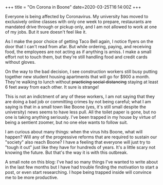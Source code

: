 +++
title = "On Corona in Boone"
date=2020-03-25T16:14:00Z
+++

Everyone is being affected by Coronavirus. My university has moved to
exclusively online classes with only one week to prepare, restaurants are
mandated drive through or pickup only, and I am not allowed to work at one of my
jobs. But it sure doesn't feel like it. 

As I make the poor choice of getting Taco Bell again, I notice flyers on the
door that I can't read from afar. But while ordering, paying, and receiving
food, the employees are not acting as if anything is amiss. I make a small
effort not to touch them, but they're still handling food and credit cards
without gloves. 

On the way to the bad decision, I see construction workers still busy putting
together new student housing apartments that will go for $900 a month. They're
walking to lunch without ~~practicing social distancing~~ staying at least 6
feet away from each other. It sure is strange!

This is not an indictment of any of these workers, I am not saying that they are
doing a bad job or committing crimes by not being careful; what I am saying is
that in a small town like Boone (yes, it's still small despite the university)
news seems to have less pull. All the toilet paper is gone, but no one is taking
anything seriously. I've been trapped in my house by virtue of being a sentient
zoomer, but no one else wants to follow suit. 

I am curious about many things: when the virus hits Boone, what will happen?
Will any of the progressive reforms that are required to sustain our "society"
also reach Boone? I have a feeling that everyone will just try to "tough it out"
just like they have for hundreds of years. It's a little scary not knowing the
future. But that's the way it is with this outbreak. 

A small note on this blog: I've had so many things I've wanted to write about in
the last few months but I have had trouble finding the motivation to start a
post, or even start researching. I hope being trapped inside will convince me to
be more productive. 

